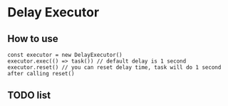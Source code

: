 # Delay Executor

## How to use
```
const executor = new DelayExecutor()
executor.exec(() => task()) // default delay is 1 second
executor.reset() // you can reset delay time, task will do 1 second after calling reset() 
```

## TODO list

